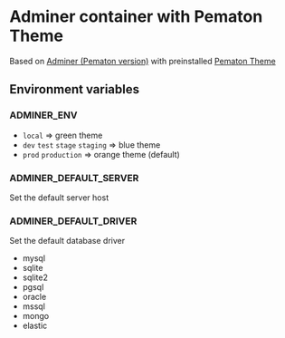 # Adminer container with Pematon Theme
Based on [Adminer (Pematon version)](https://github.com/pematon/adminer) with preinstalled [Pematon Theme](https://github.com/pematon/adminer-theme)
## Environment variables
### ADMINER_ENV
- `local` => green theme
- `dev`  `test`  `stage`  `staging` => blue theme
- `prod`  `production` => orange theme (default)
### ADMINER_DEFAULT_SERVER
Set the default server host
### ADMINER_DEFAULT_DRIVER
Set the default database driver
- mysql
- sqlite
- sqlite2
- pgsql
- oracle
- mssql
- mongo
- elastic